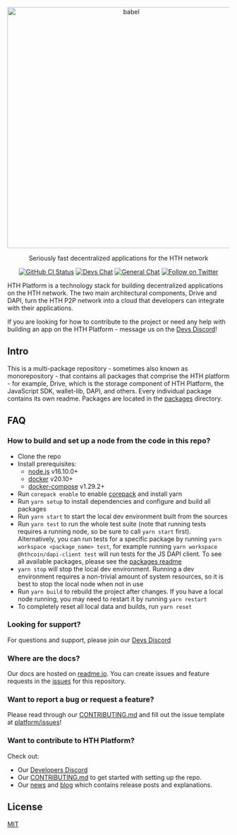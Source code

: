 <p align="center">
  <a href="https://hthplatform.readme.io/docs/introduction-what-is-hth-platform/">
    <img alt="babel" src="https://media.hth.org/wp-content/uploads/dash_digital-cash_logo_2018_rgb_for_screens.png" width="546">
  </a>
</p>

<p align="center">
  Seriously fast decentralized applications for the HTH network
</p>

<p align="center">
  <a href="https://github.com/MichaelHDesigns/platform/actions/workflows/all-packages.yml"><img alt="GitHub CI Status" src="https://github.com/MichaelHDesigns/platform/actions/workflows/all-packages.yml/badge.svg"></a>
  <a href="https://chat.dashdevs.org/"><img alt="Devs Chat" src="https://img.shields.io/badge/discord-Dev_chat-738adb"></a>
  <a href="https://discordapp.com/invite/PXbUxJB"><img alt="General Chat" src="https://img.shields.io/badge/discord-General_chat-738adb"></a>
  <a href="https://twitter.com/intent/follow?screen_name=HthCoin"><img alt="Follow on Twitter" src="https://img.shields.io/twitter/follow/HthCoin.svg?style=social&label=Follow"></a>
</p>

HTH Platform is a technology stack for building decentralized applications on
the HTH network. The two main architectural components, Drive and DAPI, turn
the HTH P2P network into a cloud that developers can integrate with their
applications.

If you are looking for how to contribute to the project or need any help with
building an app on the HTH Platform - message us on the [Devs
Discord](https://chat.dashdevs.org/)!

## Intro

This is a multi-package repository - sometimes also known as monorepository -
that contains all packages that comprise the HTH platform - for example, Drive,
which is the storage component of HTH Platform, the JavaScript SDK, wallet-lib,
DAPI, and others. Every individual package contains its own readme. Packages are
located in the [packages](./packages) directory.

## FAQ

### How to build and set up a node from the code in this repo?

- Clone the repo
- Install prerequisites:
  - [node.js](https://nodejs.org/) v16.10.0+
  - [docker](https://docs.docker.com/get-docker/) v20.10+
  - [docker-compose](https://docs.docker.com/compose/install/) v1.29.2+
- Run `corepack enable` to enable [corepack](https://nodejs.org/dist/latest/docs/api/corepack.html) and install yarn
- Run `yarn setup` to install dependencies and configure and build all packages
- Run `yarn start` to start the local dev environment built from the sources
- Run `yarn test` to run the whole test suite (note that running tests requires a running node, 
 so be sure to call `yarn start` first). Alternatively, you can run tests for a specific 
 package by running `yarn workspace <package_name> test`, for example running 
 `yarn workspace @hthcoin/dapi-client test` will run tests for the JS DAPI client. To see 
 all available packages, please see the [packages readme](./packages/README.md)
- `yarn stop` will stop the local dev environment. Running a dev environment requires a non-trivial amount of system resources,
 so it is best to stop the local node when not in use
- Run `yarn build` to rebuild the project after changes. If you have a local node
 running, you may need to restart it by running `yarn restart`
- To completely reset all local data and builds, run `yarn reset`

### Looking for support?

For questions and support, please join our [Devs
Discord](https://chat.dashdevs.org/)

### Where are the docs?

Our docs are hosted on
[readme.io](https://hthplatform.readme.io/docs/introduction-what-is-hth-platform).
You can create issues and feature requests in the
[issues](https://github.com/MichaelHDesigns/platform/issues) for this repository.

### Want to report a bug or request a feature?

Please read through our [CONTRIBUTING.md](CONTRIBUTING.md) and fill out the
issue template at [platform/issues](https://github.com/MichaelHDesigns/platform/issues)!

### Want to contribute to HTH Platform?

Check out:

- Our [Developers Discord](https://chat.dashdevs.org/)
- Our [CONTRIBUTING.md](CONTRIBUTING.md) to get started with setting up the
  repo.
- Our [news](https://www.hth.org/news/) and [blog](https://www.hth.org/blog/) which contains release posts and
  explanations.

## License

[MIT](LICENSE.md)
